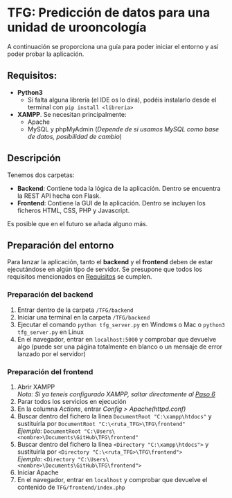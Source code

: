 # TFG: Predicción de datos para una unidad de urooncología
A continuación se proporciona una guía para poder iniciar el entorno y así poder probar la aplicación.

## Requisitos:
  - **Python3**
    - Si falta alguna librería (el IDE os lo dirá), podéis instalarlo desde el terminal con ```pip install <libreria>```
  - **XAMPP**. Se necesitan principalmente:
    - Apache
    - MySQL y phpMyAdmin (*Depende de si usamos MySQL como base de datos, posibilidad de cambio*)

## Descripción
Tenemos dos carpetas:
  - **Backend**: Contiene toda la lógica de la aplicación. Dentro se encuentra la REST API hecha con Flask.
  - **Frontend**: Contiene la GUI de la aplicación. Dentro se incluyen los ficheros HTML, CSS, PHP y Javascript.

Es posible que en el futuro se añada alguno más.

## Preparación del entorno
Para lanzar la aplicación, tanto el **backend** y el **frontend** deben de estar ejecutándose en algún tipo de servidor.
Se presupone que todos los requisitos mencionados en [Requisitos](#Requisitos) se cumplen.

### Preparación del backend
  1. Entrar dentro de la carpeta ```/TFG/backend```
  2. Iniciar una terminal en la carpeta ```/TFG/backend```
  3. Ejecutar el comando ```python tfg_server.py``` en Windows o Mac o ```python3 tfg_server.py``` en Linux
  4. En el navegador, entrar en ```localhost:5000``` y comprobar que devuelve algo (puede ser una página totalmente en blanco 
  o un mensaje de error lanzado por el servidor)
  
 ### Preparación del frontend
  1. Abrir XAMPP
  <br> *Nota: Si ya teneis configurado XAMPP, saltar directamente al [Paso 6](#frontend_init_apache)*
  2. Parar todos los servicios en ejecución
  3. En la columna *Actions*, entrar *Config > Apache(httpd.conf)*
  4. Buscar dentro del fichero la línea ```DocumentRoot "C:\xampp\htdocs"``` y sustituirla por ```DocumentRoot "C:\<ruta_TFG>\TFG\frontend"```
  <br>*Ejemplo*: ```DocumentRoot "C:\Users\<nombre>\Documents\GitHub\TFG\frontend"```
  5. Buscar dentro del fichero la línea ```<Directory "C:\xampp\htdocs">``` y sustituirla por ```<Directory "C:\<ruta_TFG>\TFG\frontend">```
  <br>*Ejemplo*: ```<Directory "C:\Users\<nombre>\Documents\GitHub\TFG\frontend">```
  6. Iniciar Apache<a name="frontend_init_apache"></a>
  7. En el navegador, entrar en ```localhost``` y comprobar que devuelve el contenido de ```TFG/frontend/index.php```
  
